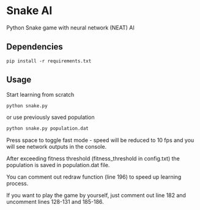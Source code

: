 # Snake AI
Python Snake game with neural network (NEAT) AI

## Dependencies
```shell script
pip install -r requirements.txt
```

## Usage

Start learning from scratch
```python
python snake.py
```

or use previously saved population
```python
python snake.py population.dat
```

Press space to toggle fast mode - speed will be reduced to 10 fps and you will see network outputs in the console.

After exceeding fitness threshold (fitness_threshold in config.txt) the population is saved in population.dat file.

You can comment out redraw function (line 196) to speed up learning process.

If you want to play the game by yourself, just comment out line 182 and uncomment lines 128-131 and 185-186.